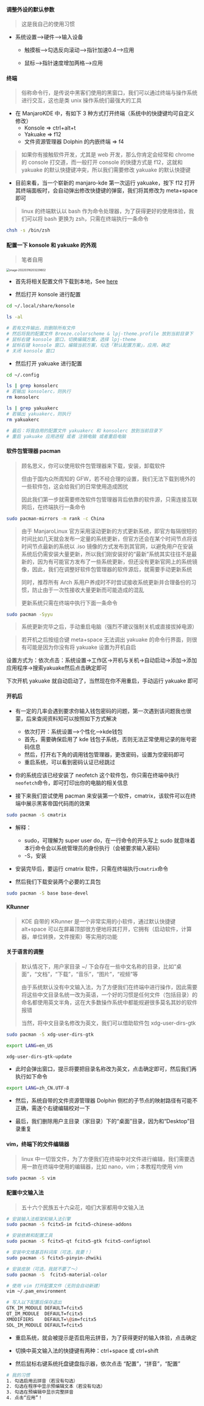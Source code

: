 #### 调整外设的默认参数

> 这是我自己的使用习惯

- 系统设置-->硬件-->输入设备

  - 触摸板-->勾选反向滚动-->指针加速0.4-->应用

  - 鼠标-->指针速度增加两格-->应用

#### 终端

> 俗称命令行，是传说中黑客们使用的黑窗口，我们可以通过终端与操作系统进行交互，这也是类 unix 操作系统们最强大的工具

- 在 ManjaroKDE 中，有如下 3 种方式打开终端（系统中的快捷键均可自定义修改）
  - Konsole => ctrl+alt+t
  - Yakuake => f12
  - 文件资源管理器 Dolphin 的内嵌终端 => f4

> 如果你有接触软件开发，尤其是 web 开发，那么你肯定会经常和 chrome 的 console 打交道，而一般打开 console 的快捷方式是 f12，这就和 yakuake 的默认快捷键冲突，所以我们需要修改 yakuake 的默认快捷键

- 目前来看，当一个崭新的 manjaro-kde 第一次运行 yakuake，按下 f12 打开其终端面板时，会自动弹出修改快捷键的弹窗，我们将其修改为 meta+space 即可

> linux 的终端默认以 bash 作为命令处理器，为了获得更好的使用体验，我们可以将 bash 更换为 zsh，只需在终端执行一条命令

```bash
chsh -s /bin/zsh
```

#### 配置一下 konsole 和 yakuake 的外观

> 笔者自用

<img src="https://gitee.com/pj-l/imgs-1/raw/master/image-20220316203229602.png" alt="image-20220316203229602" style="zoom:50%;" />

- 首先将相关配置文件下载到本地，See [here](https://github.com/Brannua/dot-files/tree/master/konsole-yakuake-cfg)

- 然后打开 konsole 进行配置

```bash
cd ~/.local/share/konsole

ls -al

# 若有文件输出，则删除所有文件
# 然后将我的配置文件 Breeze.colorscheme & lpj-theme.profile 放到当前目录下
# 鼠标右键 konsole 窗口，切换编辑方案，选择 lpj-theme
# 鼠标右键 konsole 窗口，编辑当前方案，勾选「默认配置方案」，应用，确定
# 关闭 konsole 窗口 
```

- 然后打开 yakuake 进行配置

```bash
cd ~/.config

ls | grep konsolerc
# 若输出 konsolerc，则执行
rm konsolerc

ls | grep yakuakerc
# 若输出 yakuakerc，则执行
rm yakuakerc

# 最后：将我自用的配置文件 yakuakerc 和 konsolerc 放到当前目录下
# 重启 yakuake 应用进程 或者 注销电脑 或者重启电脑
```

#### 软件包管理器 pacman

> 顾名思义，你可以使用软件包管理器来下载，安装，卸载软件
>
> 但由于国内众所周知的 GFW，若不经合理的设置，我们无法下载到境外的一些软件包，这会给我们的日常使用造成困扰
>
> 因此我们第一步就需要修改软件包管理器背后依靠的软件源，只需连接互联网后，在终端执行一条命令

```bash
sudo pacman-mirrors -m rank -c China
```

> 由于 ManjaroLinux 官方采用滚动更新的方式更新系统，即官方每隔很短的时间比如几天就会发布一定量的系统更新，但官方还会在某个时间节点将该时间节点最新的系统以 .iso 镜像的方式发布到其官网，以避免用户在安装系统后仍需安装大量更新，所以我们刚安装好的“最新”系统其实往往不是最新的，因为有可能官方发布了一些系统更新，但还没有更新官网上的系统镜像，因此，我们在调整好软件包管理器的软件源后，就需要手动更新系统
>
> 同时，推荐所有 Arch 系用户养成时不时尝试接收系统更新并合理备份的习惯，防止由于一次性接收大量更新而可能造成的混乱
>
> 更新系统只需在终端中执行下面一条命令

```bash
sudo pacman -Syyu
```

> 系统更新完毕之后，手动重启电脑（强烈不建议强制关机或直接拔掉电源）

> 若开机之后按组合键 meta+space 无法调出 yakuake 的命令行界面，则很有可能是因为你没有将 yakuake 设置为开机自启

设置方式为：依次点击：系统设置->工作区->开机与关机->自动启动->添加->添加应用程序->搜索yakuake然后点击确定即可

下次开机 yakuake 就自动启动了，当然现在你不用重启，手动运行 yakuake 即可

#### 开机后

- 有一定的几率会遇到要求你输入钱包密码的问题，第一次遇到该问题我也很蒙，后来查阅资料知可以按照如下方式解决
  - 依次打开：系统设置-->个性化-->kde钱包
  - 首先，需要确保启用了 kde 钱包子系统，否则无法正常使用记录的账号密码信息
  - 然后，打开右下角的调用钱包管理器，更改密码，设置为空密码即可
  - 重启系统，可以看到密码认证已经跳过

- 你的系统应该已经安装了 neofetch 这个软件包，你只需在终端中执行`neofetch`命令，即可打印出你的电脑的相关信息

- 接下来我们尝试使用 pacman 来安装第一个软件，cmatrix，该软件可以在终端中展示黑客帝国代码雨的效果

```bash
sudo pacman -S cmatrix
```

- 解释：
  - sudo，可理解为 super user do，在一行命令的开头写上 sudo 就意味着本行命令会以系统管理员的身份执行（会被要求输入密码）
  - -S，安装

- 安装完毕后，要运行 cmatrix 软件，只需在终端执行`cmatrix`命令

- 然后我们下载安装两个必要的工具包

```bash
sudo pacman -S base base-devel
```

#### KRunner

> KDE 自带的 KRunner 是一个非常实用的小软件，通过默认快捷键 alt+space 可以在屏幕顶部很方便地将其打开，它拥有（启动软件，计算器，单位转换，文件搜索）等实用的功能

#### 关于语言的调整

> 默认情况下，用户家目录 ~/ 下会存在一些中文名称的目录，比如“桌面”，“文档”，“下载”，“音乐”，“图片”，“视频”等
>
> 由于系统默认没有中文输入法，为了方便我们在终端中进行操作，因此需要将这些中文目录名统一改为英语，一个好的习惯是任何文件（包括目录）的命名都使用英文半角，这在大多数操作系统中都能规避很多莫名其妙的软件报错
>
> 当然，将中文目录名修改为英文，我们可以借助软件包 xdg-user-dirs-gtk

```bash
sudo pacman -S xdg-user-dirs-gtk
```
```bash
export LANG=en_US
```
```bash
xdg-user-dirs-gtk-update
```

- 此时会弹出窗口，提示将要把目录名称改为英文，点击确定即可，然后我们再执行如下命令

```bash
export LANG=zh_CN.UTF-8
```

- 然后，系统自带的文件资源管理器 Dolphin 侧栏的子节点的映射路径有可能不正确，需逐个右键编辑校对一下

- 最后，我们删除用户主目录（家目录）下的“桌面”目录，因为和“Desktop”目录重复

#### vim，终端下的文件编辑器

> linux 中一切皆文件，为了方便我们在终端中对文件进行编辑，我们需要选用一款在终端中使用的编辑器，比如 nano，vim；本教程均使用 vim

```bash
sudo pacman -S vim
```

#### 配置中文输入法

> 五十六个民族五十六朵花，咱们大家都用中文输入法

```bash
# 安装输入法框架和输入法引擎
sudo pacman -S fcitx5-im fcitx5-chinese-addons

# 安装依赖和配置工具
sudo pacman -S fcitx5-qt fcitx5-gtk fcitx5-configtool

# 安装中文维基百科词库（可选，我要！）
sudo pacman -S fcitx5-pinyin-zhwiki

# 安装皮肤（可选，我就不要了～）
sudo pacman -S  fcitx5-material-color

# 使用 vim 打开配置文件（无则会自动新建）
vim ~/.pam_environment

# 写入以下配置后保存退出
GTK_IM_MODULE DEFAULT=fcitx5
QT_IM_MODULE  DEFAULT=fcitx5
XMODIFIERS    DEFAULT=\@im=fcitx5
SDL_IM_MODULE DEFAULT=fcitx5
```

- 重启系统，就会被提示是否启用云拼音，为了获得更好的输入体验，点击确定

- 切换中英文输入法的快捷键有两种：ctrl+space 或 ctrl+shift

- 然后鼠标右键系统托盘键盘指示器，依次点击 “配置”，“拼音”，“配置”

```bash
# 我的习惯
1. 勾选启用云拼音（若没有勾选）
2. 勾选在程序中显示预编辑文本（若没有勾选）
3. 勾选在预编辑中显示完整拼音
4. 点击“应用”！
```
